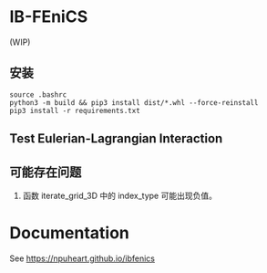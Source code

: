 
<!-- 代码一旦写好了，就不应该再打开。所有变量，要么用配置文件，要么用命令行。如果你需要打开代码进行修改，那你的代码就不合格。 -->
<!-- 如果想走学术这条路，就得启动这个大循环：发论文->申项目->升职称->带学生，而且循环越快越好，最好实现自发运转。  -->



# IB-FEniCS

(WIP)

## 安装

```
source .bashrc
python3 -m build && pip3 install dist/*.whl --force-reinstall
pip3 install -r requirements.txt
```

## Test Eulerian-Lagrangian Interaction



## 可能存在问题
1. 函数 iterate_grid_3D 中的 index_type 可能出现负值。


# Documentation
See https://npuheart.github.io/ibfenics